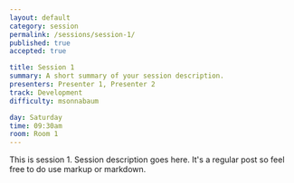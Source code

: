 ```yaml
---
layout: default
category: session
permalink: /sessions/session-1/
published: true
accepted: true

title: Session 1
summary: A short summary of your session description.
presenters: Presenter 1, Presenter 2
track: Development
difficulty: msonnabaum

day: Saturday
time: 09:30am
room: Room 1
---
```


This is session 1. Session description goes here. It's a regular post so feel free to do use markup or markdown.
